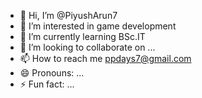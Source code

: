 - 👋 Hi, I’m @PiyushArun7
- 👀 I’m interested in game development
- 🌱 I’m currently learning BSc.IT
- 💞️ I’m looking to collaborate on ...
- 📫 How to reach me ppdays7@gmail.com
- 😄 Pronouns: ...
- ⚡ Fun fact: ...

<!---
PiyushArun7/PiyushArun7 is a ✨ special ✨ repository because its `README.md` (this file) appears on your GitHub profile.
You can click the Preview link to take a look at your changes.
--->
